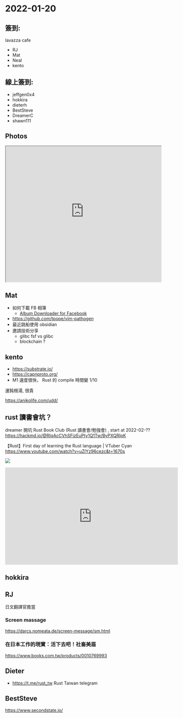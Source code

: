 # 2022-01-20

## 簽到:

lavazza cafe

- RJ
- Mat
- Neal
- kento

## 線上簽到:
- jeffgen0x4 
- hokkira
- dieterh
- BestSteve
- DreamerC
- shawn111

## Photos

<iframe src="https://photos.hackingthursday.org/2022-01-20" width="100%" height="440px"></iframe>

## Mat

- 如何下載 FB 相簿
    - [Album Downloader for Facebook](https://chrome.google.com/webstore/detail/album-downloader-for-face/oallcdoceahndjmaalbicbcgpfnajgae)
- https://github.com/tpope/vim-pathogen
- 最近跳船使用 obsidian
- 邀請技術分享
    - glibc fsf vs glibc 
    - blockchain ? 
    
## kento

- https://substrate.io/
- https://capnproto.org/
- M1 速度很快， Rust 的 compile 時間變 1/10

運鈍根湯, 很貴

https://anikolife.com/udd/

## rust 讀書會坑？ 

dreamer 開坑
Rust Book Club (Rust 讀書會/勉強會) , start at 2022-02-??
https://hackmd.io/@RIqAcCVhSFizEuPty1Q1Tw/ByPXQRIpK

【Rust】First day of learning the Rust language | VTuber Cyan
https://www.youtube.com/watch?v=uZIYz96cezc&t=1670s

![](https://www.youtube.com/watch?v=uZIYz96cezc&t=1670s)

<iframe width="560" height="315" src="https://www.youtube.com/embed/uZIYz96cezc" title="YouTube video player" frameborder="0" allow="accelerometer; autoplay; clipboard-write; encrypted-media; gyroscope; picture-in-picture" allowfullscreen></iframe>

## hokkira

## RJ

日文翻譯官擔當 

### Screen massage

https://darcs.nomeata.de/screen-message/sm.html

### 在日本工作的現實：活下去吧！社畜美眉

https://www.books.com.tw/products/0010769993


## Dieter

- <https://t.me/rust_tw> Rust Taiwan telegram


## BestSteve

https://www.secondstate.io/
